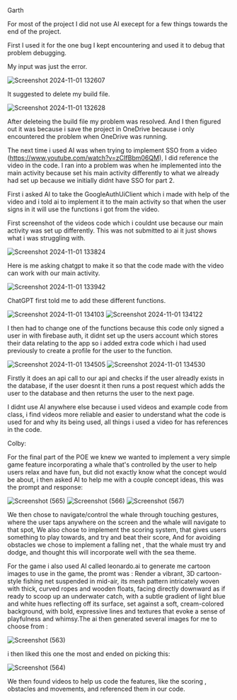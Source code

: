 Garth

For most of the project I did not use AI execept for a few things towards the end of the project. 

First I used it for the one bug I kept encountering and used it to debug that problem debugging.

My input was just the error.

![Screenshot 2024-11-01 132607](https://github.com/user-attachments/assets/5f0446b5-c7ca-4e88-ae3b-2394db3b5bd1)

It suggested to delete my build file.

![Screenshot 2024-11-01 132628](https://github.com/user-attachments/assets/2553629a-85fd-419e-acc2-c3840b4f792a)

After deleteing the build file my problem was resolved. And I then figured out it was because i save the project in OneDrive because i only encountered the problem when OneDrive was running.

The next time i used AI was when trying to implement SSO from a video (https://www.youtube.com/watch?v=zCIfBbm06QM), I did reference the video in the code. I ran into a problem was when he implemented into the main activity because set his main activity differently to what we already had set up because we initially didnt have SSO for part 2. 

First i asked AI to take the GoogleAuthUiClient which i made with help of the video and i told ai to implement it to the main activity so that when the user signs in it will use the functions i got from the video.

First screenshot of the videos code which i couldnt use because our main activity was set up differently. This was not submitted to ai it just shows what i was struggling with.

![Screenshot 2024-11-01 133824](https://github.com/user-attachments/assets/ccde3f75-4705-4ad8-bf7f-73d2e66d6bbb)


Here is me asking chatgpt to make it so that the code made with the video can work with our main activity.

![Screenshot 2024-11-01 133942](https://github.com/user-attachments/assets/9a1a8674-b69f-4f3a-9550-068865f07097)


ChatGPT first told me to add these different functions.

![Screenshot 2024-11-01 134103](https://github.com/user-attachments/assets/c329ca5e-bcc4-42f8-a47a-5451f811b2d3)
![Screenshot 2024-11-01 134122](https://github.com/user-attachments/assets/ead0cf4e-fc1f-4a45-b389-7c6b0bc49f11)

I then had to change one of the functions because this code only signed a user in with firebase auth, it didnt set up the users account which stores their data relating to the app so i added extra code which i had used previously to create a profile for the user to the function.

![Screenshot 2024-11-01 134505](https://github.com/user-attachments/assets/4eb94292-066a-4224-a5c3-99c23ace9064)
![Screenshot 2024-11-01 134530](https://github.com/user-attachments/assets/5e15ebcf-cb70-4e4a-9766-c569abe2a48a)

Firstly it does an api call to our api and checks if the user alreadly exists in the database, if the user doesnt it then runs a post request which adds the user to the database and then returns the user to the next page.

I didnt use AI anywhere else because i used videos and example code from class, i find videos more reliable and easier to understand what the code is used for and why its being used, all things i used a video for has references in the code.

Colby:

For the final part of the POE we knew we wanted to implement a very simple game feature incorporating a whale that's controlled by the user to help users relax and have fun, but did not exactly know what the concept would be about, i then asked AI to help me with a couple concept ideas, this was the prompt and response: 

![Screenshot (565)](https://github.com/user-attachments/assets/fc5734fb-84e1-4908-a3e2-87b916823f86)
![Screenshot (566)](https://github.com/user-attachments/assets/51a80b24-a9de-4591-98a1-1cf6b42bfebd)
![Screenshot (567)](https://github.com/user-attachments/assets/a64f33cb-d650-4c3b-a0c0-48a76debfeda)

We then chose to navigate/control the whale through touching gestures, where the user taps anywhere on the screen and the whale will navigate to that spot,
We also chose to implement the scoring system, that gives users something to play towards, and try and beat their score,
And for avoiding obstacles we chose to implement a falling net , that the whale must try and dodge, and thought this will incorporate well with the sea theme. 

For the game i also used AI called leonardo.ai to generate me cartoon images to use in the game, the promt was : Render a vibrant, 3D cartoon-style fishing net suspended in mid-air, its mesh pattern intricately woven with thick, curved ropes and wooden floats, facing directly downward as if ready to scoop up an underwater catch, with a subtle gradient of light blue and white hues reflecting off its surface, set against a soft, cream-colored background, with bold, expressive lines and textures that evoke a sense of playfulness and whimsy.The ai then generated several images for me to choose from :

![Screenshot (563)](https://github.com/user-attachments/assets/65c4e69b-d070-472d-82f9-9381ee1b5de5)

i then liked this one the most and ended on picking this:

![Screenshot (564)](https://github.com/user-attachments/assets/27f558ee-1384-46d8-8a92-1215fed01451)

We then found videos to help us code the features, like the scoring , obstacles and movements, and referenced them in our code.



